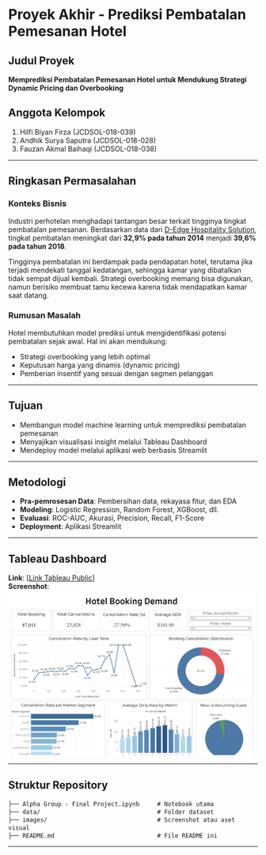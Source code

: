 # Proyek Akhir - Prediksi Pembatalan Pemesanan Hotel

## Judul Proyek
**Memprediksi Pembatalan Pemesanan Hotel untuk Mendukung Strategi Dynamic Pricing dan Overbooking**

## Anggota Kelompok
1. Hilfi Biyan Firza (JCDSOL-018-039)  
2. Andhik Surya Saputra (JCDSOL-018-028)  
3. Fauzan Akmal Baihaqi (JCDSOL-018-038)

---

## Ringkasan Permasalahan

### Konteks Bisnis
Industri perhotelan menghadapi tantangan besar terkait tingginya tingkat pembatalan pemesanan. Berdasarkan data dari [D-Edge Hospitality Solution](https://www.hotelmanagement.net/tech/study-cancelation-rate-at-40-as-otas-push-free-change-policy), tingkat pembatalan meningkat dari **32,9% pada tahun 2014** menjadi **39,6% pada tahun 2018**.

Tingginya pembatalan ini berdampak pada pendapatan hotel, terutama jika terjadi mendekati tanggal kedatangan, sehingga kamar yang dibatalkan tidak sempat dijual kembali. Strategi overbooking memang bisa digunakan, namun berisiko membuat tamu kecewa karena tidak mendapatkan kamar saat datang.

### Rumusan Masalah
Hotel membutuhkan model prediksi untuk mengidentifikasi potensi pembatalan sejak awal. Hal ini akan mendukung:
- Strategi overbooking yang lebih optimal
- Keputusan harga yang dinamis (dynamic pricing)
- Pemberian insentif yang sesuai dengan segmen pelanggan

---

## Tujuan
- Membangun model machine learning untuk memprediksi pembatalan pemesanan
- Menyajikan visualisasi insight melalui Tableau Dashboard
- Mendeploy model melalui aplikasi web berbasis Streamlit

---

## Metodologi
- **Pra-pemrosesan Data**: Pembersihan data, rekayasa fitur, dan EDA
- **Modeling**: Logistic Regression, Random Forest, XGBoost, dll.
- **Evaluasi**: ROC-AUC, Akurasi, Precision, Recall, F1-Score
- **Deployment**: Aplikasi Streamlit

---

## Tableau Dashboard

**Link**: [[Link Tableau Public](https://public.tableau.com/views/Book1_17442929001870/Dashboard1?:language=en-US&publish=yes&:sid=&:redirect=auth&:display_count=n&:origin=viz_share_link)]  
**Screenshot**:  
![Screenshot Tableau Dashboard](https://github.com/hilfibiyan/Final-Project-Kelompok-Alpha/blob/main/image.png)

---

## Struktur Repository

```
├── Alpha Group - Final Project.ipynb     # Notebook utama
├── data/                                 # Folder dataset
├── images/                               # Screenshot atau aset visual
├── README.md                             # File README ini
```

---
